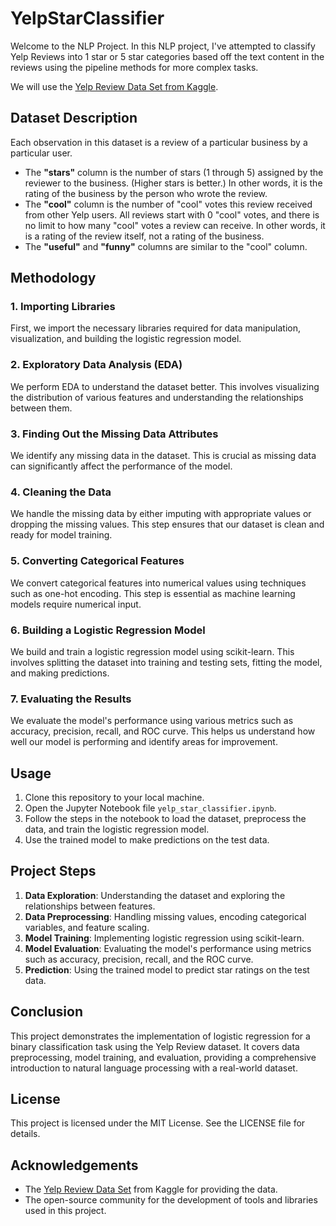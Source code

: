 # YelpStarClassifier

Welcome to the NLP Project. In this NLP project, I've attempted to classify Yelp Reviews into 1 star or 5 star categories based off the text content in the reviews using the pipeline methods for more complex tasks.

We will use the [Yelp Review Data Set from Kaggle](https://www.kaggle.com/c/yelp-recsys-2013).

## Dataset Description

Each observation in this dataset is a review of a particular business by a particular user.

- The **"stars"** column is the number of stars (1 through 5) assigned by the reviewer to the business. (Higher stars is better.) In other words, it is the rating of the business by the person who wrote the review.
- The **"cool"** column is the number of "cool" votes this review received from other Yelp users. All reviews start with 0 "cool" votes, and there is no limit to how many "cool" votes a review can receive. In other words, it is a rating of the review itself, not a rating of the business.
- The **"useful"** and **"funny"** columns are similar to the "cool" column.

## Methodology

### 1. Importing Libraries

First, we import the necessary libraries required for data manipulation, visualization, and building the logistic regression model.

### 2. Exploratory Data Analysis (EDA)

We perform EDA to understand the dataset better. This involves visualizing the distribution of various features and understanding the relationships between them.

### 3. Finding Out the Missing Data Attributes

We identify any missing data in the dataset. This is crucial as missing data can significantly affect the performance of the model.

### 4. Cleaning the Data

We handle the missing data by either imputing with appropriate values or dropping the missing values. This step ensures that our dataset is clean and ready for model training.

### 5. Converting Categorical Features

We convert categorical features into numerical values using techniques such as one-hot encoding. This step is essential as machine learning models require numerical input.

### 6. Building a Logistic Regression Model

We build and train a logistic regression model using scikit-learn. This involves splitting the dataset into training and testing sets, fitting the model, and making predictions.

### 7. Evaluating the Results

We evaluate the model's performance using various metrics such as accuracy, precision, recall, and ROC curve. This helps us understand how well our model is performing and identify areas for improvement.

## Usage

1. Clone this repository to your local machine.
2. Open the Jupyter Notebook file `yelp_star_classifier.ipynb`.
3. Follow the steps in the notebook to load the dataset, preprocess the data, and train the logistic regression model.
4. Use the trained model to make predictions on the test data.

## Project Steps

1. **Data Exploration**: Understanding the dataset and exploring the relationships between features.
2. **Data Preprocessing**: Handling missing values, encoding categorical variables, and feature scaling.
3. **Model Training**: Implementing logistic regression using scikit-learn.
4. **Model Evaluation**: Evaluating the model's performance using metrics such as accuracy, precision, recall, and the ROC curve.
5. **Prediction**: Using the trained model to predict star ratings on the test data.

## Conclusion

This project demonstrates the implementation of logistic regression for a binary classification task using the Yelp Review dataset. It covers data preprocessing, model training, and evaluation, providing a comprehensive introduction to natural language processing with a real-world dataset.

## License

This project is licensed under the MIT License. See the LICENSE file for details.

## Acknowledgements

- The [Yelp Review Data Set](https://www.kaggle.com/c/yelp-recsys-2013) from Kaggle for providing the data.
- The open-source community for the development of tools and libraries used in this project.
